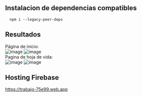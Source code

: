 ## Instalacion de dependencias compatibles
```
  npm i --legacy-peer-deps
```
## Resultados
Página de inicio: <br>
![image](https://github.com/Miguel-Paredes/Segunda-evaluaci-n/assets/111138912/e37e378f-e4c3-446c-ab17-9762116e8215)
![image](https://github.com/Miguel-Paredes/Segunda-evaluaci-n/assets/111138912/ecf96aa3-8f23-4f0d-bc99-1bc0d3d0d97e)<br>
Pagina de hoja de vida: <br>
![image](https://github.com/Miguel-Paredes/Segunda-evaluaci-n/assets/111138912/3fc67823-89d1-42be-acfb-e17522fa7671)
![image](https://github.com/Miguel-Paredes/Segunda-evaluaci-n/assets/111138912/4841ec13-d4e1-41e7-b908-3a9056d9e99b)<br>

## Hosting Firebase
https://trabajo-75e99.web.app
